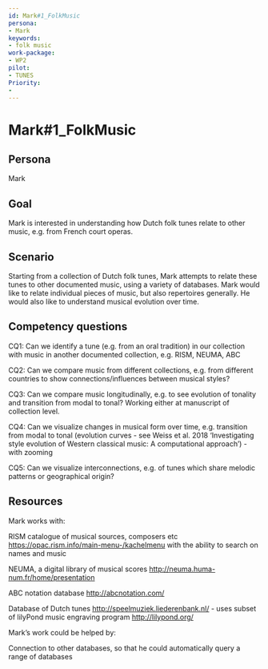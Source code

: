 ```yaml
---
id: Mark#1_FolkMusic
persona: 
- Mark
keywords: 
- folk music
work-package:
- WP2
pilot:
- TUNES
Priority:
- 
---
```



# Mark#1_FolkMusic

## Persona

Mark

## Goal

Mark is interested in understanding how Dutch folk tunes relate to other music, e.g. from French court operas.

## Scenario

Starting from a collection of Dutch folk tunes, Mark attempts to relate these tunes to other documented music, using a variety of databases.  Mark would like to relate individual pieces of music, but also repertoires generally.  He would also like to understand musical evolution over time.

## Competency questions

CQ1: Can we identify a tune (e.g. from an oral tradition) in our collection with music in another documented collection, e.g. RISM, NEUMA, ABC

CQ2: Can we compare music from different collections, e.g. from different countries to show connections/influences between musical styles?

CQ3: Can we compare music longitudinally, e.g. to see evolution of tonality and transition from modal to tonal?  Working either at manuscript of collection level.

CQ4: Can we visualize changes in musical form over time, e.g. transition from modal to tonal (evolution curves - see Weiss et al. 2018 ‘Investigating style evolution of Western classical music: A computational approach’) - with zooming

CQ5: Can we visualize interconnections, e.g. of tunes which share melodic patterns or geographical origin?


## Resources

Mark works with:

RISM catalogue of musical sources, composers etc https://opac.rism.info/main-menu-/kachelmenu with the ability to search on names and music

NEUMA, a digital library of musical scores http://neuma.huma-num.fr/home/presentation 

ABC notation database http://abcnotation.com/ 

Database of Dutch tunes http://speelmuziek.liederenbank.nl/ - uses subset of lilyPond music engraving program http://lilypond.org/ 

Mark’s work could be helped by:

Connection to other databases, so that he could automatically query a range of databases
